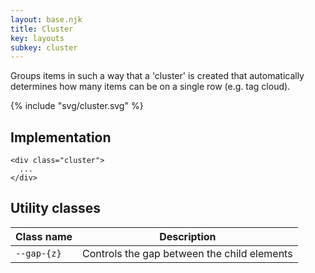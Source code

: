 ```yaml
---
layout: base.njk
title: Cluster
key: layouts
subkey: cluster
---
```


Groups items in such a way that a 'cluster' is created that automatically
determines how many items can be on a single row (e.g. tag cloud).

{% include "svg/cluster.svg" %}

## Implementation

```
<div class="cluster">
  ...
</div>
```

## Utility classes

<div>
  <table>
    <thead>
      <tr><th>Class name</th><th>Description</th></tr>
    </thead>
    <tbody>
      <tr><td><code>--gap-{z}</code></td><td>Controls the gap between the child elements</td></tr>
    </tbody>
  </table>
</div>
